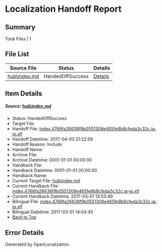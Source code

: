 # <a name='report-top'></a> Localization Handoff Report

## Summary
 Total Files | 1

## File List
 Source File | Status | Details 
 ----------- | ------ | ------- 
 [hub\index.md](https://cpubwin.visualstudio.com/windows-uwp/_git/windows-uwp/commit/034fa1f52d14303d83b440374000f895363f5c4b?path=hub%2Findex.md&_a=contents) | HandedOffSuccess | [Details](#6ec6ccdebd8d0b9667d84d377cfcb547811523957)

## Item Details
##### <a name='6ec6ccdebd8d0b9667d84d377cfcb547811523957'></a> Source: [hub\index.md](https://cpubwin.visualstudio.com/windows-uwp/_git/windows-uwp/commit/034fa1f52d14303d83b440374000f895363f5c4b?path=hub%2Findex.md&_a=contents)
* Status: HandedOffSuccess
* Target File: 
* Handoff File: [index.4766fa26638f9b0551308e465fe8b8cfeda3c32c.ja-jp.xlf](https://cpubwin.visualstudio.com/windows-uwp/_git/WDCLib.handoff/commit/ff4ce74998ceb0d80b9f323c1ef03bc5278734dc?path=ol-handoff%2Fcpubwin%2Fwindows-uwp.ja-jp%2Fmaster%2Findex.4766fa26638f9b0551308e465fe8b8cfeda3c32c.ja-jp.xlf&_a=contents)
* Handoff Datetime: 2017-04-03 21:22:59
* Handoff Reason: Include
* Handoff Name: 
* Archive File: 
* Archive Datetime: 0001-01-01 00:00:00
* Handback File: 
* Handback Datetime: 0001-01-01 00:00:00
* Handback Name: 
* Current Target File: [hub\index.md](https://cpubwin.visualstudio.com/windows-uwp/_git/windows-uwp.ja-jp/commit/b732bd72db642001e9bf63e84c777a54f8da9cd8?path=hub%2Findex.md&_a=contents)
* Current Handback File: [index.4766fa26638f9b0551308e465fe8b8cfeda3c32c.ja-jp.xlf](https://cpubwin.visualstudio.com/windows-uwp/_git/WDCLib.handback/commit/14c84f4f3190a8231e848b2f586d80bc5a0f80c8?path=ol-handback%2Fcpubwin%2Fwindows-uwp.ja-jp%2Fmaster%2Findex.4766fa26638f9b0551308e465fe8b8cfeda3c32c.ja-jp.xlf&_a=contents)
* Current Handback Datetime: 2017-03-01 13:53:49
* Bilingual File: [index.4766fa26638f9b0551308e465fe8b8cfeda3c32c.ja-jp.xlf](https://cpubwin.visualstudio.com/windows-uwp/_git/WDCLib.handback/commit/14c84f4f3190a8231e848b2f586d80bc5a0f80c8?path=ol-handback%2Fcpubwin%2Fwindows-uwp.ja-jp%2Fmaster%2Findex.4766fa26638f9b0551308e465fe8b8cfeda3c32c.ja-jp.xlf&_a=contents)
* Bilingual Datetime: 2017-03-01 14:04:45
* [Back to Top](#report-top)


## Error Details

Generated by OpenLocalization.
